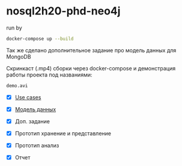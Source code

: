 # nosql2h20-phd-neo4j
run by
```bash
docker-compose up --build
```
Так же сделано дополнительное задание про модель данных для MongoDB

Скринкаст (.mp4) сборки через docker-compose и демонстрация работы проекта 
под названиями:
```bash
demo.avi
```

- [x] [Use cases](https://github.com/moevm/nosql2h20-phd-neo4j/wiki/Use-case)
- [x] [Модель данных](https://github.com/moevm/nosql2h20-phd-neo4j/wiki/Data-model)
- [x] Доп. задание
 
 
- [x] Прототип хранение и представление
- [x] Прототип анализ


- [x] Отчет
